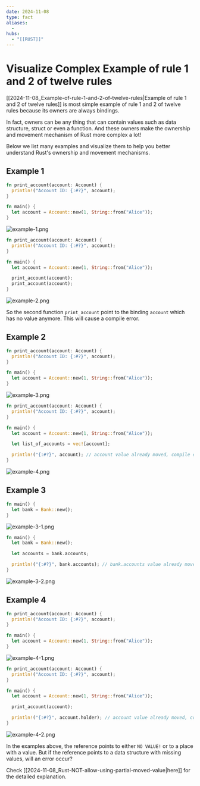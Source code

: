 ```yaml
---
date: 2024-11-08
type: fact
aliases:
  -
hubs:
  - "[[RUST]]"
---
```


# Visualize Complex Example of rule 1 and 2 of twelve rules

[[2024-11-08_Example-of-rule-1-and-2-of-twelve-rules|Example of rule 1 and 2 of twelve rules]] is most simple example of rule 1 and 2 of twelve rules because its owners are always bindings.

In fact, owners can be any thing that can contain values such as data structure, struct or even a function. And these owners make the ownership and movement mechanism of Rust more complex a lot!

Below we list many examples and visualize them to help you better understand Rust's ownership and movement mechanisms.

## Example 1

```rust
fn print_account(account: Account) {
  println!("Account ID: {:#?}", account);
}

fn main() {
  let account = Account::new(1, String::from("Alice"));
}

```
![example-1.png](../assets/imgs/example-1.png)
```rust
fn print_account(account: Account) {
  println!("Account ID: {:#?}", account);
}

fn main() {
  let account = Account::new(1, String::from("Alice"));

  print_account(account);
  print_account(account);
}
```
![example-2.png](../assets/imgs/example-2.png)

So the second function `print_account` point to the binding `account` which has no value anymore. This will cause a compile error.


## Example 2

```rust
fn print_account(account: Account) {
  println!("Account ID: {:#?}", account);
}

fn main() {
  let account = Account::new(1, String::from("Alice"));
}
```

![example-3.png](../assets/imgs/example-3.png)

```rust
fn print_account(account: Account) {
  println!("Account ID: {:#?}", account);
}

fn main() {
  let account = Account::new(1, String::from("Alice"));

  let list_of_accounts = vec![account];

  println!("{:#?}", account); // account value already moved, compile error
}
```
![example-4.png](../assets/imgs/example-4.png)


## Example 3

```rust
fn main() {
  let bank = Bank::new();
}
```
![example-3-1.png](../assets/imgs/example-3-1.png)

```rust
fn main() {
  let bank = Bank::new();

  let accounts = bank.accounts;

  println!("{:#?}", bank.accounts); // bank.accounts value already moved, compile error
}
```
![example-3-2.png](../assets/imgs/example-3-2.png)


## Example 4

```rust
fn print_account(account: Account) {
  println!("Account ID: {:#?}", account);
}

fn main() {
  let account = Account::new(1, String::from("Alice"));
}
```
![example-4-1.png](../assets/imgs/example-4-1.png)

```rust
fn print_account(account: Account) {
  println!("Account ID: {:#?}", account);
}

fn main() {
  let account = Account::new(1, String::from("Alice"));

  print_account(account);

  println!("{:#?}", account.holder); // account value already moved, compile error
}
```
![example-4-2.png](../assets/imgs/example-4-2.png)


In the examples above, the reference points to either `NO VALUE!` or to a place with a value. But if the reference points to a data structure with missing values, will an error occur?

Check [[2024-11-08_Rust-NOT-allow-using-partial-moved-value|here]] for the detailed explanation.
```
